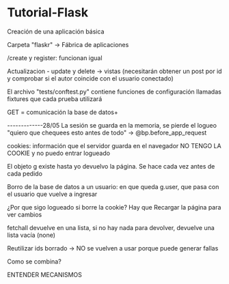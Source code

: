 # Tutorial-Flask
Creación de una aplicación básica

Carpeta "flaskr" -> Fábrica de aplicaciones

/create y register: funcionan igual

Actualizacion - update y delete -> vistas (necesitarán obtener un post por id y comprobar si el autor coincide con el usuario conectado)

El archivo "tests/conftest.py" contiene funciones de configuración llamadas fixtures que cada prueba utilizará

GET = comunicación la base de datos+

-------------28/05
La sesión se guarda en la memoria, se pierde el logueo
"quiero que chequees esto antes de todo" -> @bp.before_app_request

cookies: información que el servidor guarda en el navegador
NO TENGO LA COOKIE y no puedo entrar logueado

El objeto g existe hasta yo devuelvo la página. Se hace cada vez antes de cada pedido

Borro de la base de datos a un usuario: en que queda g.user, que pasa con el usuario que vuelve a ingresar

¿Por que sigo logueado si borre la cookie? Hay que Recargar la página para ver cambios

fetchall devuelve en una lista, si no hay nada para devolver, devuelve una lista vacía (none)

Reutilizar ids borrado -> NO se vuelven a usar porque puede generar fallas

Como se combina?

ENTENDER MECANISMOS 